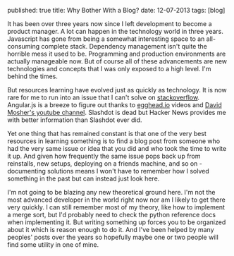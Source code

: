 published: true
title: Why Bother With a Blog?
date: 12-07-2013
tags: [blog]

It has been over three years now since I left development to become a product manager. A lot can happen in the technology world in three years. Javascript has gone from being a somewhat interesting space to an all-consuming complete stack. Dependency management isn't quite the horrible mess it used to be. Programming and production environments are actually manageable now. But of course all of these advancements are new technologies and concepts that I was only exposed to a high level. I'm behind the times. 

But resources learning have evolved just as quickly as technology. It is now rare for me to run into an issue that I can't solve on [stackoverflow](stackoverflow.com). Angular.js is a breeze to figure out thanks to [egghead.io](egghead.io) videos and [David Mosher's youtube channel](http://www.youtube.com/user/vidjadavemo). Slashdot is dead but Hacker News provides me with better information than Slashdot ever did. 

Yet one thing that has remained constant is that one of the very best resources in learning something is to find a blog post from someone who had the very same issue or idea that you did and who took the time to write it up. And given how frequently the same issue pops back up from reinstalls, new setups, deploying on a friends machine, and so on - documenting solutions means I won't have to remember how I solved something in the past but can instead just look here. 

I'm not going to be blazing any new theoretical ground here. I'm not the most advanced developer in the world right now nor am I likely to get there very quickly. I can still remember most of my theory, like how to implement a merge sort, but I'd probably need to check the python reference docs when implementing it. But writing something up forces you to be organized about it which is reason enough to do it. And I've been helped by many peoples' posts over the years so hopefully maybe one or two people will find some utility in one of mine. 


